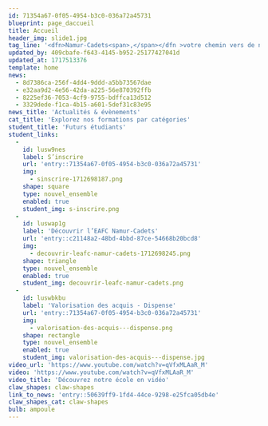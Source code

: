 ```yaml
---
id: 71354a67-0f05-4954-b3c0-036a72a45731
blueprint: page_daccueil
title: Accueil
header_img: slide1.jpg
tag_line: '<dfn>Namur-Cadets<span>,</span></dfn >votre chemin vers de nouveaux horizons'
updated_by: 409cbafe-f643-4145-b952-25177427041d
updated_at: 1717513376
template: home
news:
  - 8d7386ca-256f-4dd4-9ddd-a5bb73567dae
  - e32aa9d2-4e56-42da-a225-56e870392ffb
  - 8225ef36-7053-4cf9-9755-bdffca13d512
  - 3329dede-f1ca-4b15-a601-5def31c83e95
news_title: 'Actualités & évènements'
cat_title: 'Explorez nos formations par catégories'
student_title: 'Futurs étudiants'
student_links:
  -
    id: lusw9nes
    label: S’inscrire
    url: 'entry::71354a67-0f05-4954-b3c0-036a72a45731'
    img:
      - sinscrire-1712698187.png
    shape: square
    type: nouvel_ensemble
    enabled: true
    student_img: s-inscrire.png
  -
    id: luswap1g
    label: 'Découvrir l’EAFC Namur-Cadets'
    url: 'entry::c21148a2-48bd-4bbd-87ce-54668b20bcd8'
    img:
      - decouvrir-leafc-namur-cadets-1712698245.png
    shape: triangle
    type: nouvel_ensemble
    enabled: true
    student_img: decouvrir-leafc-namur-cadets.png
  -
    id: luswbkbu
    label: 'Valorisation des acquis - Dispense'
    url: 'entry::71354a67-0f05-4954-b3c0-036a72a45731'
    img:
      - valorisation-des-acquis---dispense.png
    shape: rectangle
    type: nouvel_ensemble
    enabled: true
    student_img: valorisation-des-acquis---dispense.jpg
video_url: 'https://www.youtube.com/watch?v=qVfxMLAaR_M'
video: 'https://www.youtube.com/watch?v=qVfxMLAaR_M'
video_title: 'Découvrez notre école en vidéo'
claw_shapes: claw-shapes
link_to_news: 'entry::50639ff9-1fd4-44ce-9298-e25fca05db4e'
claw_shapes_cat: claw-shapes
bulb: ampoule
---
```


